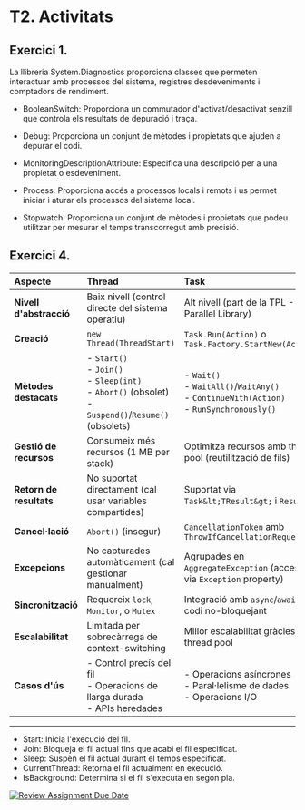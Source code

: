 # T2. Activitats

## Exercici 1.

La llibreria System.Diagnostics proporciona classes que permeten interactuar amb processos del sistema, registres desdeveniments i comptadors de rendiment.

- BooleanSwitch: Proporciona un commutador d'activat/desactivat senzill que controla els resultats de depuració i traça.

- Debug: Proporciona un conjunt de mètodes i propietats que ajuden a depurar el codi.

- MonitoringDescriptionAttribute: Especifica una descripció per a una propietat o esdeveniment.

- Process: Proporciona accés a processos locals i remots i us permet iniciar i aturar els processos del sistema local.

- Stopwatch: Proporciona un conjunt de mètodes i propietats que podeu utilitzar per mesurar el temps transcorregut amb precisió.

## Exercici 4.



| **Aspecte** | **Thread** | **Task** |
| :-- | :-- | :-- |
| **Nivell d'abstracció** | Baix nivell (control directe del sistema operatiu) | Alt nivell (part de la TPL - Task Parallel Library) |
| **Creació** | `new Thread(ThreadStart)` | `Task.Run(Action)` o `Task.Factory.StartNew(Action)` |
| **Mètodes destacats** | - `Start()`<br>- `Join()`<br>- `Sleep(int)`<br>- `Abort()` (obsolet)<br>- `Suspend()`/`Resume()` (obsolets) | - `Wait()`<br>- `WaitAll()`/`WaitAny()`<br>- `ContinueWith(Action)`<br>- `RunSynchronously()` |
| **Gestió de recursos** | Consumeix més recursos (1 MB per stack) | Optimitza recursos amb thread pool (reutilització de fils) |
| **Retorn de resultats** | No suportat directament (cal usar variables compartides) | Suportat via `Task&lt;TResult&gt;` i `Result` |
| **Cancel·lació** | `Abort()` (insegur) | `CancellationToken` amb `ThrowIfCancellationRequested()` |
| **Excepcions** | No capturades automàticament (cal gestionar manualment) | Agrupades en `AggregateException` (accessible via `Exception` property) |
| **Sincronització** | Requereix `lock`, `Monitor`, o `Mutex` | Integració amb `async`/`await` per codi no-bloquejant |
| **Escalabilitat** | Limitada per sobrecàrrega de context-switching | Millor escalabilitat gràcies al thread pool |
| **Casos d'ús** | - Control precís del fil<br>- Operacions de llarga durada<br>- APIs heredades | - Operacions asíncrones<br>- Paral·lelisme de dades<br>- Operacions I/O |


---

- Start: Inicia l'execució del fil.
- Join:  Bloqueja el fil actual fins que acabi el fil especificat.
- Sleep: Suspèn el fil actual durant el temps especificat.
- CurrentThread: Retorna el fil actualment en execució.
- IsBackground:  Determina si el fil s'executa en segon pla.

[![Review Assignment Due Date](https://classroom.github.com/assets/deadline-readme-button-22041afd0340ce965d47ae6ef1cefeee28c7c493a6346c4f15d667ab976d596c.svg)](https://classroom.github.com/a/LXcrfC_Y)
